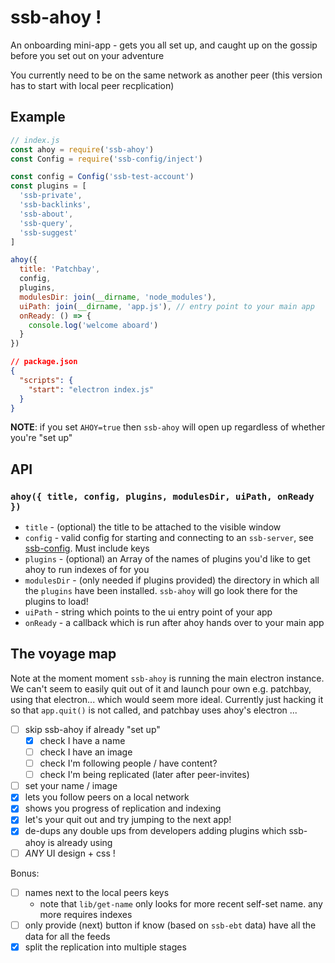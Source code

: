 # ssb-ahoy !

An onboarding mini-app - gets you all set up, and caught up on the gossip before you set out on your adventure

You currently need to be on the same network as another peer (this version has to start with local peer recplication)

## Example

```js
// index.js
const ahoy = require('ssb-ahoy')
const Config = require('ssb-config/inject')

const config = Config('ssb-test-account')
const plugins = [
  'ssb-private',
  'ssb-backlinks',
  'ssb-about',
  'ssb-query',
  'ssb-suggest'
]

ahoy({
  title: 'Patchbay',
  config,
  plugins,
  modulesDir: join(__dirname, 'node_modules'),
  uiPath: join(__dirname, 'app.js'), // entry point to your main app
  onReady: () => {
    console.log('welcome aboard')
  }
})
```

```json
// package.json
{
  "scripts": {
    "start": "electron index.js"
  }
}
```

**NOTE**: if you set `AHOY=true` then `ssb-ahoy` will open up regardless of whether you're "set up"

## API

### `ahoy({ title, config, plugins, modulesDir, uiPath, onReady })`

- `title` - (optional) the title to be attached to the visible window
- `config` - valid config for starting and connecting to an `ssb-server`, see [ssb-config](www.github.com/ssbc/ssb-config). Must include keys
- `plugins` - (optional) an Array of the names of plugins you'd like to get ahoy to run indexes of for you
- `modulesDir` - (only needed if plugins provided) the directory in which all the `plugins` have been installed. `ssb-ahoy` will go look there for the plugins to load!
- `uiPath` - string which points to the ui entry point of your app
- `onReady` - a callback which is run after ahoy hands over to your main app

## The voyage map

Note at the moment moment `ssb-ahoy` is running the main electron instance.
We can't seem to easily quit out of it and launch pour own e.g. patchbay, using that electron... which would seem more ideal.
Currently just hacking it so that `app.quit()` is not called, and patchbay uses ahoy's electron ...

- [ ] skip ssb-ahoy if already "set up"
  - [x] check I have a name
  - [ ] check I have an image
  - [ ] check I'm following people / have content?
  - [ ] check I'm being replicated (later after peer-invites)
- [ ] set your name / image
- [x] lets you follow peers on a local network
- [x] shows you progress of replication and indexing
- [x] let's your quit out and try jumping to the next app!
- [x] de-dups any double ups from developers adding plugins which ssb-ahoy is already using
- [ ] _ANY_ UI design + css !

Bonus:
- [ ] names next to the local peers keys
  - note that `lib/get-name` only looks for more recent self-set name. any more requires indexes
- [ ] only provide (next) button if know (based on `ssb-ebt` data) have all the data for all the feeds
- [x] split the replication into multiple stages
